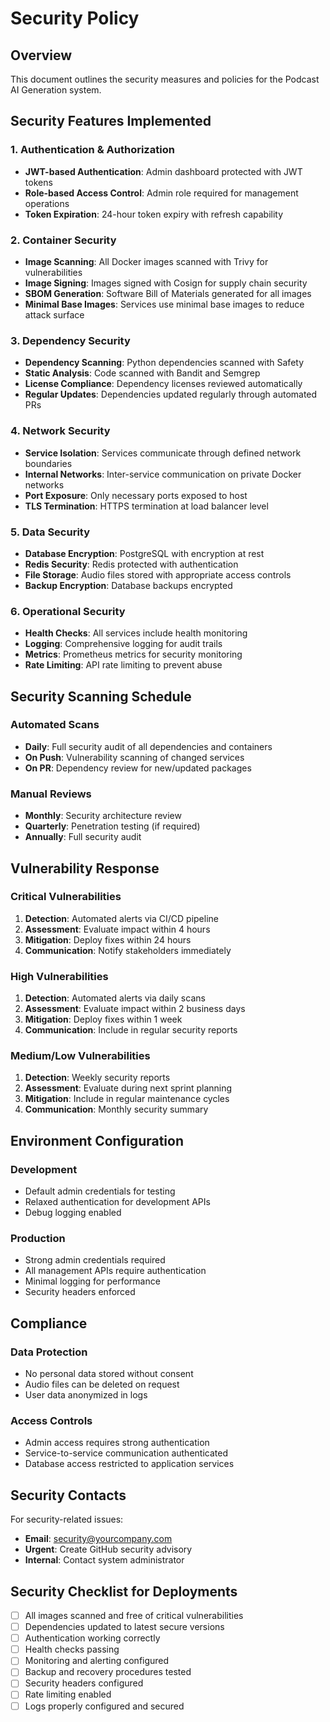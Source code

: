 # Security Policy

## Overview

This document outlines the security measures and policies for the Podcast AI Generation system.

## Security Features Implemented

### 1. Authentication & Authorization
- **JWT-based Authentication**: Admin dashboard protected with JWT tokens
- **Role-based Access Control**: Admin role required for management operations
- **Token Expiration**: 24-hour token expiry with refresh capability

### 2. Container Security
- **Image Scanning**: All Docker images scanned with Trivy for vulnerabilities
- **Image Signing**: Images signed with Cosign for supply chain security
- **SBOM Generation**: Software Bill of Materials generated for all images
- **Minimal Base Images**: Services use minimal base images to reduce attack surface

### 3. Dependency Security
- **Dependency Scanning**: Python dependencies scanned with Safety
- **Static Analysis**: Code scanned with Bandit and Semgrep
- **License Compliance**: Dependency licenses reviewed automatically
- **Regular Updates**: Dependencies updated regularly through automated PRs

### 4. Network Security
- **Service Isolation**: Services communicate through defined network boundaries
- **Internal Networks**: Inter-service communication on private Docker networks
- **Port Exposure**: Only necessary ports exposed to host
- **TLS Termination**: HTTPS termination at load balancer level

### 5. Data Security
- **Database Encryption**: PostgreSQL with encryption at rest
- **Redis Security**: Redis protected with authentication
- **File Storage**: Audio files stored with appropriate access controls
- **Backup Encryption**: Database backups encrypted

### 6. Operational Security
- **Health Checks**: All services include health monitoring
- **Logging**: Comprehensive logging for audit trails
- **Metrics**: Prometheus metrics for security monitoring
- **Rate Limiting**: API rate limiting to prevent abuse

## Security Scanning Schedule

### Automated Scans
- **Daily**: Full security audit of all dependencies and containers
- **On Push**: Vulnerability scanning of changed services
- **On PR**: Dependency review for new/updated packages

### Manual Reviews
- **Monthly**: Security architecture review
- **Quarterly**: Penetration testing (if required)
- **Annually**: Full security audit

## Vulnerability Response

### Critical Vulnerabilities
1. **Detection**: Automated alerts via CI/CD pipeline
2. **Assessment**: Evaluate impact within 4 hours
3. **Mitigation**: Deploy fixes within 24 hours
4. **Communication**: Notify stakeholders immediately

### High Vulnerabilities
1. **Detection**: Automated alerts via daily scans
2. **Assessment**: Evaluate impact within 2 business days
3. **Mitigation**: Deploy fixes within 1 week
4. **Communication**: Include in regular security reports

### Medium/Low Vulnerabilities
1. **Detection**: Weekly security reports
2. **Assessment**: Evaluate during next sprint planning
3. **Mitigation**: Include in regular maintenance cycles
4. **Communication**: Monthly security summary

## Environment Configuration

### Development
- Default admin credentials for testing
- Relaxed authentication for development APIs
- Debug logging enabled

### Production
- Strong admin credentials required
- All management APIs require authentication
- Minimal logging for performance
- Security headers enforced

## Compliance

### Data Protection
- No personal data stored without consent
- Audio files can be deleted on request
- User data anonymized in logs

### Access Controls
- Admin access requires strong authentication
- Service-to-service communication authenticated
- Database access restricted to application services

## Security Contacts

For security-related issues:
- **Email**: security@yourcompany.com
- **Urgent**: Create GitHub security advisory
- **Internal**: Contact system administrator

## Security Checklist for Deployments

- [ ] All images scanned and free of critical vulnerabilities
- [ ] Dependencies updated to latest secure versions
- [ ] Authentication working correctly
- [ ] Health checks passing
- [ ] Monitoring and alerting configured
- [ ] Backup and recovery procedures tested
- [ ] Security headers configured
- [ ] Rate limiting enabled
- [ ] Logs properly configured and secured
